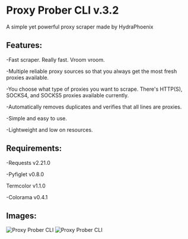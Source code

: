 # Proxy Prober CLI v.3.2

A simple yet powerful proxy scraper made by HydraPhoenix

## Features:

-Fast scraper. Really fast. Vroom vroom.<br/>

-Multiple reliable proxy sources so that you always get the most fresh proxies available.<br/>

-You choose what type of proxies you want to scrape. There's HTTP(S), SOCKS4, and SOCKS5 proxies available currently.<br/> 

-Automatically removes duplicates and verifies that all lines are proxies.<br/>  

-Simple and easy to use.<br/>

-Lightweight and low on resources.


## Requirements: 

-Requests v2.21.0  

-Pyfiglet v0.8.0  

Termcolor v1.1.0  

-Colorama v0.4.1  

## Images:


![Proxy Prober CLI](https://github.com/HydraPhoenix/proxy-prober-cli/raw/master/titlescreen.png "Proxy Prober CLI v3.2")
![Proxy Prober CLI](https://github.com/HydraPhoenix/proxy-prober-cli/raw/master/scrapescreen.png "Proxy Prober CLI v3.2")
